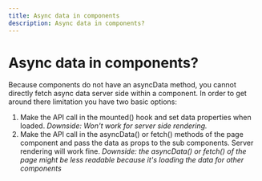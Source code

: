 ```yaml
---
title: Async data in components
description: Async data in components?
---
```


# Async data in components?

Because components do not have an asyncData method, you cannot directly fetch async data server side within a component. In order to get around there limitation you have two basic options:

1. Make the API call in the mounted() hook and set data properties when loaded. *Downside: Won't work for server side rendering.*
2. Make the API call in the asyncData() or fetch() methods of the page component and pass the data as props to the sub components. Server rendering will work fine. *Downside: the asyncData() or fetch() of the page might be less readable because it's loading the data for other components*
